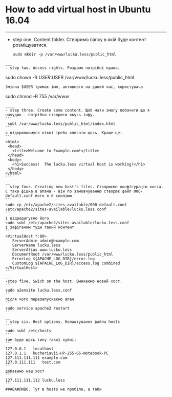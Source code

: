 # How to add virtual host in Ubuntu 16.04
____
- step one. Content folder. Створимо папку в якій буде контент розміщуватися.
  ```
  sudo mkdir -p /var/www/lucku.less/public_html
```
___
- step two. Access rights. Роздамо потрібні права.
  ```
  sudo chown -R $USER:$USER /var/www/lucku.less/public_html
```
Змінна $USER тримає імя, активного на даний час, користувача
 ```
 sudo chmod -R 755 /var/www
 ````
____
- step three. Create some content. Щоб мати змогу побачити що я начудив - потрібно створити якусь інфу.
```
  subl /var/www/lucku.less/public_html/index.html
```
в відкрившомуся вікні треба вписати щось. Краще це:
```
<html>
  <head>
    <title>Welcome to Example.com!</title>
  </head>
  <body>
    <h1>Success!  The lucku.less virtual host is working!</h1>
  </body>
</html>
```
__
- step four. Creating new host's files. Створюємо конфігурацію хоста. Є така фішка в апача - він по замовчуванню створює файл 000-default.conf його я й скопіюю
```
sudo cp /etc/apache2/sites-available/000-default.conf /etc/apache2/sites-available/lucku.less.conf
```
і відредагуємо його
sudo subl /etc/apache2/sites-available/lucku.less.conf
і зафігачим туди такий контент
```
<VirtualHost *:80>
    ServerAdmin admin@example.com
    ServerName lucku.less
    ServerAlias www.lucku.less
    DocumentRoot /var/www/lucku.less/public_html
    ErrorLog ${APACHE_LOG_DIR}/error.log
    CustomLog ${APACHE_LOG_DIR}/access.log combined
</VirtualHost>
```
__
-step five. Swich on the host. Вмикаємо новий хост.
```
sudo a2ensite lucku.less.conf
```
після чого перезапускаємо апач
```
sudo service apache2 restart
```
__
- step six. Host options. Налаштування файла hosts
```
sudo subl /etc/hosts
```
там буде щось типу такої хуйні:
```
127.0.0.1	localhost
127.0.1.1	kucheriavii-HP-255-G5-Notebook-PC
127.111.111.111	example.com
127.0.111.111	test.com
```
добавимо наш хост
```
127.111.111.112	lucku.less
```
###ВАЖЛИВО. Тут в hosts не пробіли, а таби
